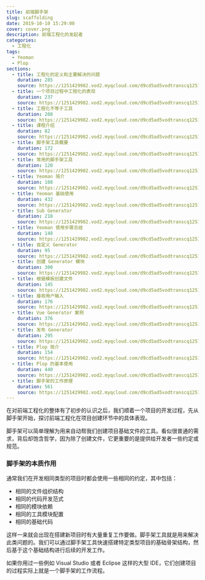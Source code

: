 ```yaml
---
title: 前端脚手架
slug: scaffolding
date: 2019-10-10 15:29:00
cover: cover.png
description: 前端工程化的发起者
categories:
  - 工程化
tags:
  - Yeoman
  - Plop
sections:
  - title: 工程化的定义和主要解决的问题
    duration: 285
    source: https://1251429982.vod2.myqcloud.com/d9cd5ad5vodtranscq1251429982/9a4e916d5285890797461910025/v.f240.m3u8
  - title: 一个项目过程中工程化的表现
    duration: 237
    source: https://1251429982.vod2.myqcloud.com/d9cd5ad5vodtranscq1251429982/d1aab25f5285890797591875263/v.f240.m3u8
  - title: 工程化不等于工具
    duration: 208
    source: https://1251429982.vod2.myqcloud.com/d9cd5ad5vodtranscq1251429982/01d15f5e5285890797547813719/v.f240.m3u8
  - title: 课程介绍
    duration: 82
    source: https://1251429982.vod2.myqcloud.com/d9cd5ad5vodtranscq1251429982/01d15fba5285890797547813742/v.f240.m3u8
  - title: 脚手架工具概要
    duration: 172
    source: https://1251429982.vod2.myqcloud.com/d9cd5ad5vodtranscq1251429982/0ba0b89b5285890797592024776/v.f240.m3u8
  - title: 常用的脚手架工具
    duration: 120
    source: https://1251429982.vod2.myqcloud.com/d9cd5ad5vodtranscq1251429982/0ba0c0385285890797592024908/v.f240.m3u8
  - title: Yeoman 简介
    duration: 108
    source: https://1251429982.vod2.myqcloud.com/d9cd5ad5vodtranscq1251429982/0ba126b35285890797592025038/v.f240.m3u8
  - title: Yeoman 基础使用
    duration: 432
    source: https://1251429982.vod2.myqcloud.com/d9cd5ad5vodtranscq1251429982/01d163b85285890797547813821/v.f240.m3u8
  - title: Sub Generator
    duration: 218
    source: https://1251429982.vod2.myqcloud.com/d9cd5ad5vodtranscq1251429982/01d164415285890797547813866/v.f240.m3u8
  - title: Yeoman 使用步骤总结
    duration: 148
    source: https://1251429982.vod2.myqcloud.com/d9cd5ad5vodtranscq1251429982/5d4539975285890797593224454/v.f240.m3u8
  - title: 自定义 Generator
    duration: 95
    source: https://1251429982.vod2.myqcloud.com/d9cd5ad5vodtranscq1251429982/5d56cdb85285890797593233617/v.f240.m3u8
  - title: 创建 Generator 模块
    duration: 300
    source: https://1251429982.vod2.myqcloud.com/d9cd5ad5vodtranscq1251429982/5d4546be5285890797593224785/v.f240.m3u8
  - title: 根据模板创建文件
    duration: 145
    source: https://1251429982.vod2.myqcloud.com/d9cd5ad5vodtranscq1251429982/7219e6e15285890797590086695/v.f240.m3u8
  - title: 接收用户输入
    duration: 176
    source: https://1251429982.vod2.myqcloud.com/d9cd5ad5vodtranscq1251429982/0ba1b7955285890797592026156/v.f240.m3u8
  - title: Vue Generator 案例
    duration: 376
    source: https://1251429982.vod2.myqcloud.com/d9cd5ad5vodtranscq1251429982/5d45c19a5285890797593225348/v.f240.m3u8
  - title: 发布 Generator
    duration: 295
    source: https://1251429982.vod2.myqcloud.com/d9cd5ad5vodtranscq1251429982/3fd809c45285890797460387959/v.f240.m3u8
  - title: Plop 简介
    duration: 154
    source: https://1251429982.vod2.myqcloud.com/d9cd5ad5vodtranscq1251429982/9a4e91d25285890797461910057/v.f240.m3u8
  - title: Plop 的基本使用
    duration: 440
    source: https://1251429982.vod2.myqcloud.com/d9cd5ad5vodtranscq1251429982/5d23d77d5285890797593209853/v.f240.m3u8
  - title: 脚手架的工作原理
    duration: 561
    source: https://1251429982.vod2.myqcloud.com/d9cd5ad5vodtranscq1251429982/d1ac4e375285890797591878000/v.f240.m3u8
---
```


在对前端工程化的整体有了初步的认识之后，我们顺着一个项目的开发过程，先从脚手架开始，探讨前端工程化在项目创建环节中的具体表现。

脚手架可以简单理解为用来自动帮我们创建项目基础文件的工具。看似很普通的需求，背后却饱含哲学，因为除了创建文件，它更重要的是提供给开发者一些约定或规范。

### 脚手架的本质作用

通常我们在开发相同类型的项目时都会使用一些相同的约定，其中包括：

- 相同的文件组织结构
- 相同的代码开发范式
- 相同的模块依赖
- 相同的工具模块配置
- 相同的基础代码

这样一来就会出现在搭建新项目时有大量重复工作要做。脚手架工具就是用来解决此类问题的。我们可以通过脚手架工具快速搭建特定类型项目的基础骨架结构，然后基于这个基础结构进行后续的开发工作。

如果你用过一些例如 Visual Studio 或者 Eclipse 这样的大型 IDE，它们创建项目的过程实际上就是一个脚手架的工作流程。
